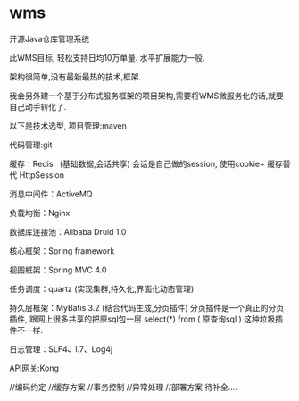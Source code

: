 # wms
开源Java仓库管理系统

此WMS目标, 轻松支持日均10万单量. 水平扩展能力一般. 

架构很简单,没有最新最热的技术,框架.

我会另外建一个基于分布式服务框架的项目架构,需要将WMS微服务化的话,就要自己动手转化了.

以下是技术选型,
项目管理:maven

代码管理:git

缓存：Redis    (基础数据,会话共享) 会话是自己做的session, 使用cookie+ 缓存替代 HttpSession

消息中间件：ActiveMQ

负载均衡：Nginx

数据库连接池：Alibaba Druid 1.0

核心框架：Spring framework

视图框架：Spring MVC 4.0

任务调度：quartz (实现集群,持久化,界面化动态管理)

持久层框架：MyBatis 3.2 (结合代码生成,分页插件)
分页插件是一个真正的分页插件, 跟网上很多共享的把原sql包一层 select(*) from ( 原查询sql ) 这种垃圾插件不一样.

日志管理：SLF4J 1.7、Log4j

API网关:Kong 

//编码约定
//缓存方案
//事务控制
//异常处理
//部署方案
待补全....
